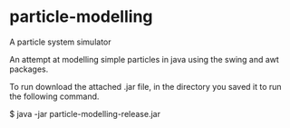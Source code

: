 # particle-modelling
A particle system simulator

An attempt at modelling simple particles in java using the swing and awt packages.

To run download the attached .jar file, in the directory you saved it to run the following command.

$ java -jar particle-modelling-release.jar
